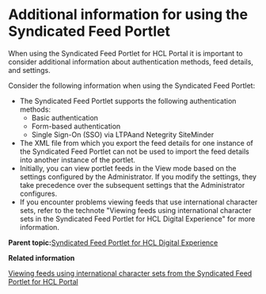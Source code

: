 # Additional information for using the Syndicated Feed Portlet 

When using the Syndicated Feed Portlet for HCL Portal it is important to consider additional information about authentication methods, feed details, and settings.

Consider the following information when using the Syndicated Feed Portlet:

-   The Syndicated Feed Portlet supports the following authentication methods:
    -   Basic authentication
    -   Form-based authentication
    -   Single Sign-On \(SSO\) via LTPAand Netegrity SiteMinder
-   The XML file from which you export the feed details for one instance of the Syndicated Feed Portlet can not be used to import the feed details into another instance of the portlet.
-   Initially, you can view portlet feeds in the View mode based on the settings configured by the Administrator. If you modify the settings, they take precedence over the subsequent settings that the Administrator configures.
-   If you encounter problems viewing feeds that use international character sets, refer to the technote "Viewing feeds using international character sets in the Syndicated Feed Portlet for HCL Digital Experience" for more information.

**Parent topic:**[Syndicated Feed Portlet for HCL Digital Experience](../admin-system/ic_syndfeed_features.md)

**Related information**  


[Viewing feeds using international character sets from the Syndicated Feed Portlet for HCL Portal](https://support.hcltechsw.com/csm)


